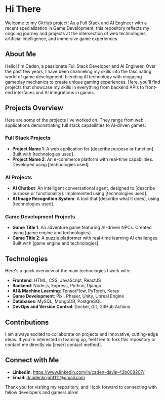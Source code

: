 # Hi There

Welcome to my GitHub project! As a Full Stack and AI Engineer with a recent specialization in Game Development, this repository reflects my ongoing journey and projects at the intersection of web technologies, artificial intelligence, and immersive game experiences.  

## About Me  

Hello! I'm Caden, a passionate Full Stack Developer and AI Engineer. Over the past few years, I have been channeling my skills into the fascinating world of game development, blending AI technology with engaging gameplay mechanics to create unique gaming experiences. Here, you'll find projects that showcase my skills in everything from backend APIs to front-end interfaces and AI integrations in games.  

## Projects Overview  

Here are some of the projects I've worked on. They range from web applications demonstrating full stack capabilities to AI-driven games:  

### Full Stack Projects  
- **Project Name 1**: A web application for [describe purpose or function]. Built with [technologies used].  
- **Project Name 2**: An e-commerce platform with real-time capabilities. Developed using [technologies used].  

### AI Projects  
- **AI Chatbot**: An intelligent conversational agent, designed to [describe purpose or functionality]. Implemented using [technologies used].  
- **AI Image Recognition System**: A tool that [describe what it does], using [technologies used].  

### Game Development Projects  
- **Game Title 1**: An adventure game featuring AI-driven NPCs. Created using [game engine and technologies].  
- **Game Title 2**: A puzzle platformer with real-time learning AI challenges. Built with [game engine and technologies].  

## Technologies  

Here's a quick overview of the main technologies I work with:  
- **Frontend**: HTML, CSS, JavaScript, ReactJS  
- **Backend**: Node.js, Express, Python, Django  
- **AI & Machine Learning**: TensorFlow, PyTorch, Keras  
- **Game Development**: Pixi, Phaser, Unity, Unreal Engine
- **Databases**: MySQL, MongoDB, PostgreSQL  
- **DevOps and Version Control**: Docker, Git, GitHub Actions  

## Contributions  

I am always excited to collaborate on projects and innovative, cutting-edge ideas. If you're interested in teaming up, feel free to fork this repository or contact me directly via [insert contact method].  

## Connect with Me  

- **LinkedIn**: https://www.linkedin.com/in/caden-davis-42b008207/
- **Email**: dcadenknight111@gmail.com

Thank you for visiting my repository, and I look forward to connecting with fellow developers and gamers alike!

<!--
**kcstar914/kcstar914** is a ✨ _special_ ✨ repository because its `README.md` (this file) appears on your GitHub profile.

Here are some ideas to get you started:

- 🔭 I’m currently working on ...
- 🌱 I’m currently learning ...
- 👯 I’m looking to collaborate on ...
- 🤔 I’m looking for help with ...
- 💬 Ask me about ...
- 📫 How to reach me: ...
- 😄 Pronouns: ...
- ⚡ Fun fact: ...
-->
